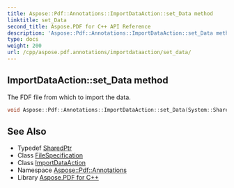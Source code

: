 ```yaml
---
title: Aspose::Pdf::Annotations::ImportDataAction::set_Data method
linktitle: set_Data
second_title: Aspose.PDF for C++ API Reference
description: 'Aspose::Pdf::Annotations::ImportDataAction::set_Data method. The FDF file from which to import the data in C++.'
type: docs
weight: 200
url: /cpp/aspose.pdf.annotations/importdataaction/set_data/
---
```

## ImportDataAction::set_Data method


The FDF file from which to import the data.

```cpp
void Aspose::Pdf::Annotations::ImportDataAction::set_Data(System::SharedPtr<FileSpecification> value)
```

## See Also

* Typedef [SharedPtr](../../../system/sharedptr/)
* Class [FileSpecification](../../../aspose.pdf/filespecification/)
* Class [ImportDataAction](../)
* Namespace [Aspose::Pdf::Annotations](../../)
* Library [Aspose.PDF for C++](../../../)
